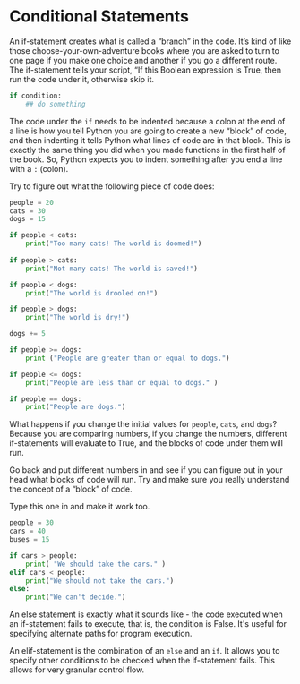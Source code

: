 # Conditional Statements

An if-statement creates what is called a “branch” in the code. It’s kind of like those choose-your-own-adventure books where you are asked to turn to one page if you make one choice and another if you go a different route. The if-statement tells your script, “If this Boolean expression is True, then run the code under it, otherwise skip it.

```Python
if condition:
	## do something
```

The code under the `if` needs to be indented because a colon at the end of a line is how you tell Python you are going to create a new “block” of code, and then indenting it tells Python what lines of code are in that block. This is exactly the same thing you did when you made functions in the first half of the book. So, Python expects you to indent something after you end a line with a `:` (colon). 

Try to figure out what the following piece of code does:

```Python
people = 20
cats = 30
dogs = 15

if people < cats:
	print("Too many cats! The world is doomed!")
	
if people > cats:
	print("Not many cats! The world is saved!")

if people < dogs:
	print("The world is drooled on!")

if people > dogs:
	print("The world is dry!")

dogs += 5

if people >= dogs:
	print ("People are greater than or equal to dogs.")

if people <= dogs:
	print("People are less than or equal to dogs." )

if people == dogs:
	print("People are dogs.")
```

What happens if you change the initial values for `people`, `cats`, and `dogs`? Because you are comparing numbers, if you change the numbers, different if-statements will evaluate to True, and the blocks of code under them will run. 

Go back and put different numbers in and see if you can figure out in your head what blocks of code will run. Try and make sure you really understand the concept of a “block” of code. 

Type this one in and make it work too.

```python
people = 30
cars = 40
buses = 15

if cars > people:
	print( "We should take the cars." )
elif cars < people:
	print("We should not take the cars.")
else:
	print("We can't decide.")
```

An else statement is exactly what it sounds like - the code executed when an if-statement fails to execute, that is, the condition is False. It's useful for specifying alternate paths for program execution. 

An elif-statement is the combination of an `else` and an `if`. It allows you to specify other conditions to be checked when the if-statement fails. This allows for very granular control flow.
